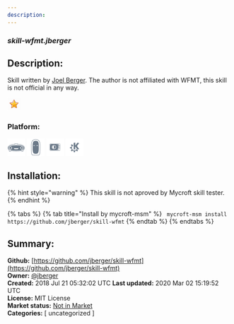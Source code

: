```yaml
---
description: 
---
```


### _skill-wfmt.jberger_  
## Description:  
Skill written by [Joel Berger](https://github.com/jberger).
The author is not affiliated with WFMT, this skill is not official in any way.  
  
![](../.gitbook/assets/star.png)  
  
### Platform:  
 ![Mark I](../.gitbook/assets/mark-1-icon.png)  ![Mark II](../.gitbook/assets/mark-2-icon.png)  ![Picroft](../.gitbook/assets/picroft-icon.png)  ![plasmoid](../.gitbook/assets/kde.png)   
## Installation:  
{% hint style="warning" %}
This skill is not aproved by Mycroft skill tester.
{% endhint %}
    
{% tabs %}
{% tab title="Install by mycroft-msm" %}
``` mycroft-msm install https://github.com/jberger/skill-wfmt```
{% endtab %}
  {% endtabs %}
    
## Summary:  
**Github:** [https://github.com/jberger/skill-wfmt](https://github.com/jberger/skill-wfmt)  
**Owner:** [@jberger](https://github.com/jberger)  
**Created:** 2018 Jul 21 05:32:02 UTC  **Last updated:** 2020 Mar 02 15:19:52 UTC  
**License:** MIT License  
**Market status:** [Not in Market](https://market.mycroft.ai/skill/)  
**Categories:** [ uncategorized ]   
